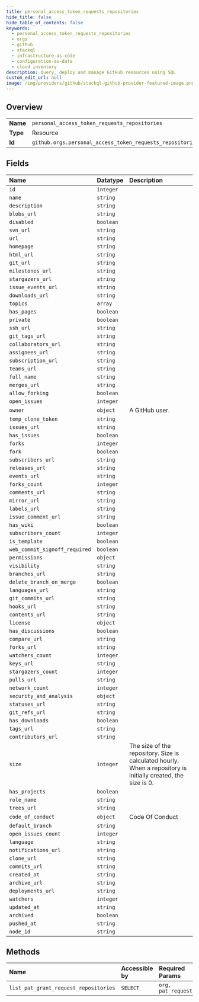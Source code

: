 ```yaml
---
title: personal_access_token_requests_repositories
hide_title: false
hide_table_of_contents: false
keywords:
  - personal_access_token_requests_repositories
  - orgs
  - github    
  - stackql
  - infrastructure-as-code
  - configuration-as-data
  - cloud inventory
description: Query, deploy and manage GitHub resources using SQL
custom_edit_url: null
image: /img/providers/github/stackql-github-provider-featured-image.png
---
```

  
    

## Overview
<table><tbody>
<tr><td><b>Name</b></td><td><code>personal_access_token_requests_repositories</code></td></tr>
<tr><td><b>Type</b></td><td>Resource</td></tr>
<tr><td><b>Id</b></td><td><code>github.orgs.personal_access_token_requests_repositories</code></td></tr>
</tbody></table>

## Fields
| Name | Datatype | Description |
|:-----|:---------|:------------|
| `id` | `integer` |  |
| `name` | `string` |  |
| `description` | `string` |  |
| `blobs_url` | `string` |  |
| `disabled` | `boolean` |  |
| `svn_url` | `string` |  |
| `url` | `string` |  |
| `homepage` | `string` |  |
| `html_url` | `string` |  |
| `git_url` | `string` |  |
| `milestones_url` | `string` |  |
| `stargazers_url` | `string` |  |
| `issue_events_url` | `string` |  |
| `downloads_url` | `string` |  |
| `topics` | `array` |  |
| `has_pages` | `boolean` |  |
| `private` | `boolean` |  |
| `ssh_url` | `string` |  |
| `git_tags_url` | `string` |  |
| `collaborators_url` | `string` |  |
| `assignees_url` | `string` |  |
| `subscription_url` | `string` |  |
| `teams_url` | `string` |  |
| `full_name` | `string` |  |
| `merges_url` | `string` |  |
| `allow_forking` | `boolean` |  |
| `open_issues` | `integer` |  |
| `owner` | `object` | A GitHub user. |
| `temp_clone_token` | `string` |  |
| `issues_url` | `string` |  |
| `has_issues` | `boolean` |  |
| `forks` | `integer` |  |
| `fork` | `boolean` |  |
| `subscribers_url` | `string` |  |
| `releases_url` | `string` |  |
| `events_url` | `string` |  |
| `forks_count` | `integer` |  |
| `comments_url` | `string` |  |
| `mirror_url` | `string` |  |
| `labels_url` | `string` |  |
| `issue_comment_url` | `string` |  |
| `has_wiki` | `boolean` |  |
| `subscribers_count` | `integer` |  |
| `is_template` | `boolean` |  |
| `web_commit_signoff_required` | `boolean` |  |
| `permissions` | `object` |  |
| `visibility` | `string` |  |
| `branches_url` | `string` |  |
| `delete_branch_on_merge` | `boolean` |  |
| `languages_url` | `string` |  |
| `git_commits_url` | `string` |  |
| `hooks_url` | `string` |  |
| `contents_url` | `string` |  |
| `license` | `object` |  |
| `has_discussions` | `boolean` |  |
| `compare_url` | `string` |  |
| `forks_url` | `string` |  |
| `watchers_count` | `integer` |  |
| `keys_url` | `string` |  |
| `stargazers_count` | `integer` |  |
| `pulls_url` | `string` |  |
| `network_count` | `integer` |  |
| `security_and_analysis` | `object` |  |
| `statuses_url` | `string` |  |
| `git_refs_url` | `string` |  |
| `has_downloads` | `boolean` |  |
| `tags_url` | `string` |  |
| `contributors_url` | `string` |  |
| `size` | `integer` | The size of the repository. Size is calculated hourly. When a repository is initially created, the size is 0. |
| `has_projects` | `boolean` |  |
| `role_name` | `string` |  |
| `trees_url` | `string` |  |
| `code_of_conduct` | `object` | Code Of Conduct |
| `default_branch` | `string` |  |
| `open_issues_count` | `integer` |  |
| `language` | `string` |  |
| `notifications_url` | `string` |  |
| `clone_url` | `string` |  |
| `commits_url` | `string` |  |
| `created_at` | `string` |  |
| `archive_url` | `string` |  |
| `deployments_url` | `string` |  |
| `watchers` | `integer` |  |
| `updated_at` | `string` |  |
| `archived` | `boolean` |  |
| `pushed_at` | `string` |  |
| `node_id` | `string` |  |
## Methods
| Name | Accessible by | Required Params |
|:-----|:--------------|:----------------|
| `list_pat_grant_request_repositories` | `SELECT` | `org, pat_request_id` |
